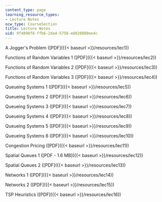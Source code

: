 ```yaml
---
content_type: page
learning_resource_types:
- Lecture Notes
ocw_type: CourseSection
title: Lecture Notes
uid: 9f4898f8-ffb6-2da4-5758-e8820800ee4c
---
```


A Jogger's Problem ([PDF]({{< baseurl >}}/resources/lec1))

Functions of Random Variables 1 ([PDF]({{< baseurl >}}/resources/lec2))

Functions of Random Variables 2 ([PDF]({{< baseurl >}}/resources/lec3))

Functions of Random Variables 3 ([PDF]({{< baseurl >}}/resources/lec4))

Queueing Systems 1 ([PDF]({{< baseurl >}}/resources/lec5))

Queueing Systems 2 ([PDF]({{< baseurl >}}/resources/lec6))

Queueing Systems 3 ([PDF]({{< baseurl >}}/resources/lec7))

Queueing Systems 4 ([PDF]({{< baseurl >}}/resources/lec8))

Queueing Systems 5 ([PDF]({{< baseurl >}}/resources/lec9))

Queueing Systems 6 ([PDF]({{< baseurl >}}/resources/lec10))

Congestion Pricing ([PDF]({{< baseurl >}}/resources/lec11))

Spatial Queues 1 ([PDF - 1.6 MB]({{< baseurl >}}/resources/lec12))

Spatial Queues 2 ([PDF]({{< baseurl >}}/resources/lec13))

Networks 1 ([PDF]({{< baseurl >}}/resources/lec14))

Networks 2 ([PDF]({{< baseurl >}}/resources/lec15))

TSP Heuristics ([PDF]({{< baseurl >}}/resources/lec16))